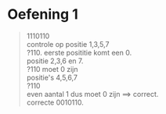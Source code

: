 # Oefening 1
> 1110110<br>
> controle op positie 1,3,5,7<br>
> ?110.
> eerste posititie komt een 0.<br>
> positie 2,3,6 en 7.<br>
> ?110
> moet 0 zijn<br>
> positie's 4,5,6,7<br>
> ?110<br>
> even aantal 1 dus moet 0 zijn ==> correct.<br>
> correcte 0010110.<br>